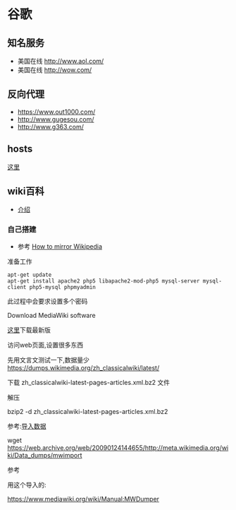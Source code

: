 谷歌
==========

## 知名服务

* 美国在线 http://www.aol.com/
* 美国在线 http://wow.com/

## 反向代理

* https://www.out1000.com/
* http://www.gugesou.com/
* http://www.g363.com/

## hosts

[这里](http://laod.cn/hosts/2015-google-hosts.html)

## wiki百科

* [介绍](https://meta.wikimedia.org/wiki/%E5%A6%82%E4%BD%95%E5%9C%A8%E4%B8%AD%E5%9B%BD%E5%A4%A7%E9%99%86%E8%AE%BF%E9%97%AE%E7%BB%B4%E5%9F%BA%E7%99%BE%E7%A7%91)

### 自己搭建

* 参考 [How to mirror Wikipedia](https://web.archive.org/web/20090124144655/http://modzer0.cs.uaf.edu/~dev2c/wiki/How_to_mirror_Wikipedia)

准备工作

```
apt-get update
apt-get install apache2 php5 libapache2-mod-php5 mysql-server mysql-client php5-mysql phpmyadmin 
```

此过程中会要求设置多个密码

Download MediaWiki software

[这里](https://www.mediawiki.org/wiki/Download)下载最新版

访问web页面,设置很多东西

先用文言文测试一下,数据量少 https://dumps.wikimedia.org/zh_classicalwiki/latest/

下载 zh_classicalwiki-latest-pages-articles.xml.bz2 文件

解压

bzip2 -d zh_classicalwiki-latest-pages-articles.xml.bz2 

参考:[导入数据](https://meta.wikimedia.org/wiki/Data_dumps/Import_examples)

wget https://web.archive.org/web/20090124144655/http://meta.wikimedia.org/wiki/Data_dumps/mwimport

参考

用这个导入的:

https://www.mediawiki.org/wiki/Manual:MWDumper
